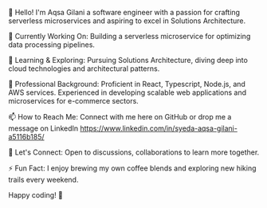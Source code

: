 

👋 Hello! I'm Aqsa Gilani a software engineer with a passion for crafting serverless microservices and aspiring to excel in Solutions Architecture.

🔭 Currently Working On: Building a serverless microservice for optimizing data processing pipelines.

🌱 Learning & Exploring: Pursuing Solutions Architecture, diving deep into cloud technologies and architectural patterns.

💼 Professional Background: Proficient in React, Typescript, Node.js, and AWS services. Experienced in developing scalable web applications and microservices for e-commerce sectors.

📫 How to Reach Me: Connect with me here on GitHub or drop me a message on LinkedIn https://www.linkedin.com/in/syeda-aqsa-gilani-a5116b185/

💬 Let's Connect: Open to discussions, collaborations to learn more together.

⚡ Fun Fact: I enjoy brewing my own coffee blends and exploring new hiking trails every weekend.

Happy coding! 🚀
